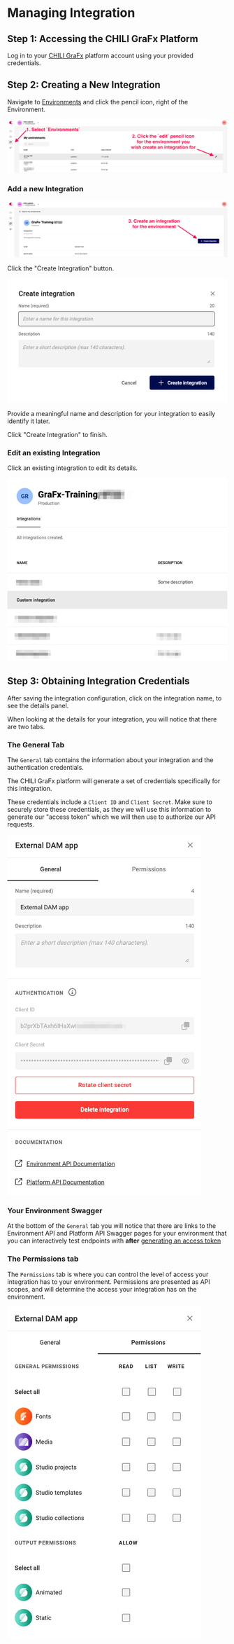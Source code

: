 # Managing Integration

## Step 1: Accessing the CHILI GraFx Platform

Log in to your [CHILI GraFx](https://chiligrafx.com/) platform account using your provided credentials.

## Step 2: Creating a New Integration

Navigate to [Environments](https://chiligrafx.com/environments) and click the pencil icon, right of the Environment.

![screen](integration1.png)

### Add a new Integration

![screen](integration2.png)

Click the "Create Integration" button.

![screen](integration3.png)

Provide a meaningful name and description for your integration to easily identify it later.

Click "Create Integration" to finish.

### Edit an existing Integration

Click an existing integration to edit its details.

![screenshot](integration4.png)

## Step 3: Obtaining Integration Credentials

After saving the integration configuration, click on the integration name, to see the details panel.

When looking at the details for your integration, you will notice that there are two tabs.

### The General Tab
The `General` tab contains the information about your integration and the authentication credentials.

The CHILI GraFx platform will generate a set of credentials specifically for this integration.

These credentials include a `Client ID` and `Client Secret`. Make sure to securely store these credentials, as they we will use this information to generate our "access token" which we will then use to authorize our API requests.

![screenshot](integration5.png)

### Your Environment Swagger
At the bottom of the `General` tab you will notice that there are links to the Environment API and Platform API Swagger pages for your environment that you can interactively test endpoints with **after** [generating an access token](#step-4-generating-an-access-token)

### The Permissions tab
The `Permissions` tab is where you can control the level of access your integration has to your environment.
Permissions are presented as API scopes, and will determine the access your integration has on the environment.

![screenshot](integration6.png)
